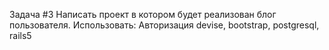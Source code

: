Задача #3
Написать проект в котором будет реализован блог пользователя.
Использовать:
Авторизация devise, bootstrap, postgresql, rails5
